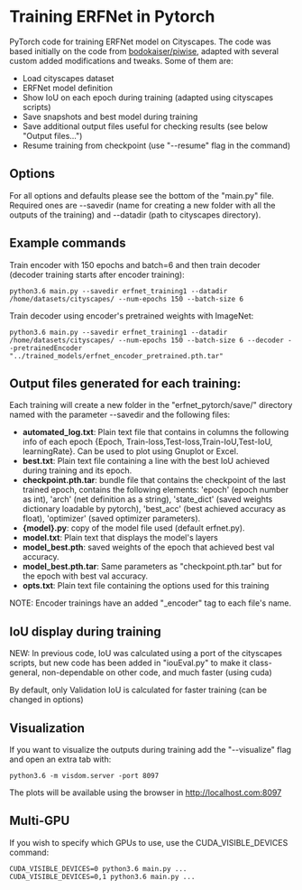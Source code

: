 # Training ERFNet in Pytorch

PyTorch code for training ERFNet model on Cityscapes. The code was based initially on the code from [bodokaiser/piwise](https://github.com/bodokaiser/piwise), adapted with several custom added modifications and tweaks. Some of them are:
- Load cityscapes dataset
- ERFNet model definition
- Show IoU on each epoch during training (adapted using cityscapes scripts)
- Save snapshots and best model during training
- Save additional output files useful for checking results (see below "Output files...")
- Resume training from checkpoint (use "--resume" flag in the command)

## Options
For all options and defaults please see the bottom of the "main.py" file. Required ones are --savedir (name for creating a new folder with all the outputs of the training) and --datadir (path to cityscapes directory).

## Example commands
Train encoder with 150 epochs and batch=6 and then train decoder (decoder training starts after encoder training):
```
python3.6 main.py --savedir erfnet_training1 --datadir /home/datasets/cityscapes/ --num-epochs 150 --batch-size 6 
```

Train decoder using encoder's pretrained weights with ImageNet:
```
python3.6 main.py --savedir erfnet_training1 --datadir /home/datasets/cityscapes/ --num-epochs 150 --batch-size 6 --decoder --pretrainedEncoder "../trained_models/erfnet_encoder_pretrained.pth.tar"
```

## Output files generated for each training:
Each training will create a new folder in the "erfnet_pytorch/save/" directory named with the parameter --savedir and the following files:
* **automated_log.txt**: Plain text file that contains in columns the following info of each epoch {Epoch, Train-loss,Test-loss,Train-IoU,Test-IoU, learningRate}. Can be used to plot using Gnuplot or Excel.
* **best.txt**: Plain text file containing a line with the best IoU achieved during training and its epoch.
* **checkpoint.pth.tar**: bundle file that contains the checkpoint of the last trained epoch, contains the following elements: 'epoch' (epoch number as int), 'arch' (net definition as a string), 'state_dict' (saved weights dictionary loadable by pytorch), 'best_acc' (best achieved accuracy as float), 'optimizer' (saved optimizer parameters).
* **{model}.py**: copy of the model file used (default erfnet.py). 
* **model.txt**: Plain text that displays the model's layers
* **model_best.pth**: saved weights of the epoch that achieved best val accuracy.
* **model_best.pth.tar**: Same parameters as "checkpoint.pth.tar" but for the epoch with best val accuracy.
* **opts.txt**: Plain text file containing the options used for this training

NOTE: Encoder trainings have an added "_encoder" tag to each file's name.

## IoU display during training

NEW: In previous code, IoU was calculated using a port of the cityscapes scripts, but new code has been added in "iouEval.py" to make it class-general, non-dependable on other code, and much faster (using cuda)

By default, only Validation IoU is calculated for faster training (can be changed in options)

## Visualization
If you want to visualize the outputs during training add the "--visualize" flag and open an extra tab with:
```
python3.6 -m visdom.server -port 8097
```
The plots will be available using the browser in http://localhost.com:8097

## Multi-GPU
If you wish to specify which GPUs to use, use the CUDA_VISIBLE_DEVICES command:
```
CUDA_VISIBLE_DEVICES=0 python3.6 main.py ...
CUDA_VISIBLE_DEVICES=0,1 python3.6 main.py ...
```


